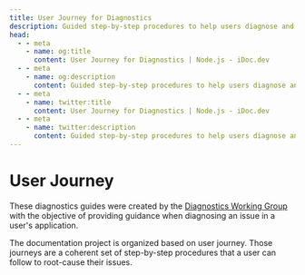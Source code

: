 ```yaml
---
title: User Journey for Diagnostics
description: Guided step-by-step procedures to help users diagnose and root-cause issues in their applications.
head:
  - - meta
    - name: og:title
      content: User Journey for Diagnostics | Node.js - iDoc.dev
  - - meta
    - name: og:description
      content: Guided step-by-step procedures to help users diagnose and root-cause issues in their applications.
  - - meta
    - name: twitter:title
      content: User Journey for Diagnostics | Node.js - iDoc.dev
  - - meta
    - name: twitter:description
      content: Guided step-by-step procedures to help users diagnose and root-cause issues in their applications.
---
```



# User Journey

These diagnostics guides were created by the [Diagnostics Working Group](https://github.com/nodejs/diagnostics) with the objective of providing guidance when diagnosing an issue in a user's application.

The documentation project is organized based on user journey. Those journeys are a coherent set of step-by-step procedures that a user can follow to root-cause their issues.
